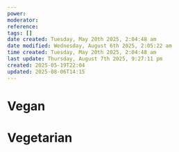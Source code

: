```yaml
---
power: 
moderator: 
reference: 
tags: []
date created: Tuesday, May 20th 2025, 2:04:48 am
date modified: Wednesday, August 6th 2025, 2:05:22 am
time created: Tuesday, May 20th 2025, 2:04:48 am
last update: Thursday, August 7th 2025, 9:27:11 pm
created: 2025-05-19T22:04
updated: 2025-08-06T14:15
---
```

# Vegan
# Vegetarian
